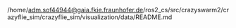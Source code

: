 /home/adm.sof44944@gaia.fkie.fraunhofer.de/ros2_cs/src/crazyswarm2/crazyflie_sim/crazyflie_sim/visualization/data/README.md